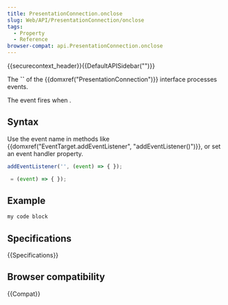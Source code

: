 ```yaml
---
title: PresentationConnection.onclose
slug: Web/API/PresentationConnection/onclose
tags:
  - Property
  - Reference
browser-compat: api.PresentationConnection.onclose
---
```

{{securecontext_header}}{{DefaultAPISidebar("")}}

The **``** of the {{domxref("PresentationConnection")}} interface processes  events.

The  event fires when .

## Syntax

Use the event name in methods like {{domxref("EventTarget.addEventListener", "addEventListener()")}}, or set an event handler property.

```js
addEventListener('', (event) => { });

 = (event) => { });
```

## Example

```js
my code block
```

## Specifications

{{Specifications}}

## Browser compatibility

{{Compat}}

